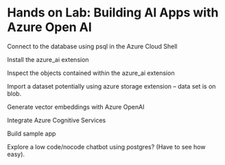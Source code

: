 
# Hands on Lab:  Building AI Apps with Azure Open AI 

Connect to the database using psql in the Azure Cloud Shell 

Install the azure_ai extension 

Inspect the objects contained within the azure_ai extension 

Import a dataset  potentially using azure storage extension – data set is on blob. 

Generate vector embeddings with Azure OpenAI 

Integrate Azure Cognitive Services 

Build sample app 

Explore a low code/nocode chatbot using postgres? (Have to see how easy). 